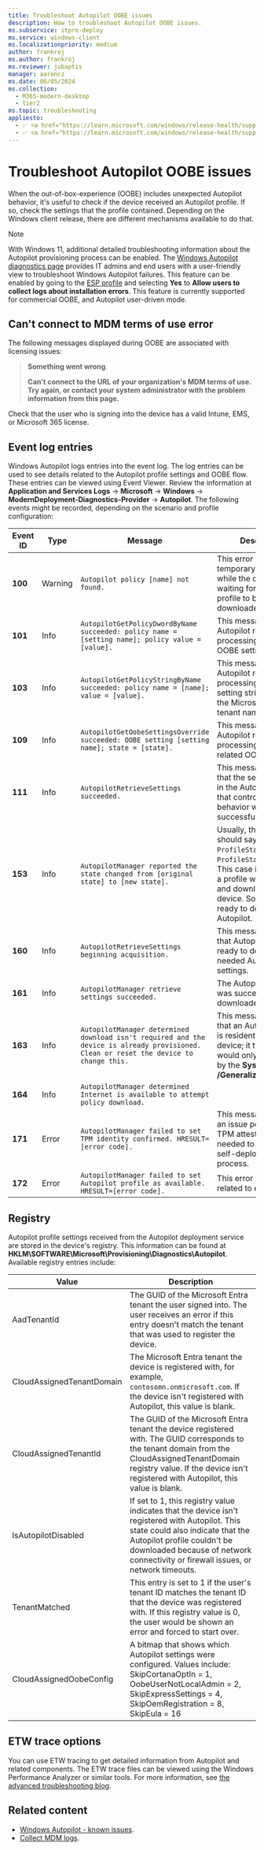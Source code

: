 ```yaml
---
title: Troubleshoot Autopilot OOBE issues
description: How to troubleshoot Autopilot OOBE issues.
ms.subservice: itpro-deploy
ms.service: windows-client
ms.localizationpriority: medium
author: frankroj
ms.author: frankroj
ms.reviewer: jubaptis
manager: aaroncz
ms.date: 06/05/2024
ms.collection:
  - M365-modern-desktop
  - tier2
ms.topic: troubleshooting
appliesto:
  - ✅ <a href="https://learn.microsoft.com/windows/release-health/supported-versions-windows-client" target="_blank">Windows 11</a>
  - ✅ <a href="https://learn.microsoft.com/windows/release-health/supported-versions-windows-client" target="_blank">Windows 10</a>
---
```


# Troubleshoot Autopilot OOBE issues

When the out-of-box-experience (OOBE) includes unexpected Autopilot behavior, it's useful to check if the device received an Autopilot profile. If so, check the settings that the profile contained. Depending on the Windows client release, there are different mechanisms available to do that.

> [!NOTE]
>
> With Windows 11, additional detailed troubleshooting information about the Autopilot provisioning process can be enabled. The [Windows Autopilot diagnostics page](whats-new.md#windows-autopilot-diagnostics-page) provides IT admins and end users with a user-friendly view to troubleshoot Windows Autopilot failures. This feature can be enabled by going to the [ESP profile](/mem/intune/enrollment/windows-enrollment-status) and selecting **Yes** to **Allow users to collect logs about installation errors**. This feature is currently supported for commercial OOBE, and Autopilot user-driven mode.

## Can't connect to MDM terms of use error

The following messages displayed during OOBE are associated with licensing issues:

> **Something went wrong**.
>
> **Can't connect to the URL of your organization's MDM terms of use. Try again, or contact your system administrator with the problem information from this page.**

Check that the user who is signing into the device has a valid Intune, EMS, or Microsoft 365 license.

## Event log entries

Windows Autopilot logs entries into the event log. The log entries can be used to see details related to the Autopilot profile settings and OOBE flow. These entries can be viewed using Event Viewer. Review the information at **Application and Services Logs** -> **Microsoft** -> **Windows** -> **ModernDeployment-Diagnostics-Provider** -> **Autopilot**. The following events might be recorded, depending on the scenario and profile configuration:

| **Event ID** | **Type** | **Message** |**Description** |
|----------|------|-------------|-------------|
| **100** | Warning | `Autopilot policy [name] not found.` | This error is typically a temporary problem, while the device is waiting for an Autopilot profile to be downloaded. |
| **101** | Info | `AutopilotGetPolicyDwordByName succeeded: policy name = [setting name]; policy value = [value].` | This message shows Autopilot retrieving and processing numeric OOBE settings. |
| **103** | Info | `AutopilotGetPolicyStringByName succeeded: policy name = [name]; value = [value].` | This message shows Autopilot retrieving and processing OOBE setting strings such as the Microsoft Entra tenant name. |
| **109** | Info | `AutopilotGetOobeSettingsOverride succeeded: OOBE setting [setting name]; state = [state].` | This message shows Autopilot retrieving and processing state-related OOBE settings. |
| **111** | Info | `AutopilotRetrieveSettings succeeded.` | This message means that the settings stored in the Autopilot profile that control the OOBE behavior were retrieved successfully. |
| **153** | Info | `AutopilotManager reported the state changed from [original state] to [new state].` | Usually, this message should say `ProfileState_Unknown` to `ProfileState_Available`. This case indicates that a profile was available and downloaded for the device. So, the device is ready to deploy using Autopilot. |
| **160** | Info | `AutopilotRetrieveSettings beginning acquisition.` | This message shows that Autopilot is getting ready to download the needed Autopilot profile settings. |
| **161** | Info | `AutopilotManager retrieve settings succeeded.` | The Autopilot profile was successfully downloaded. |
| **163** | Info | `AutopilotManager determined download isn't required and the device is already provisioned. Clean or reset the device to change this.` | This message indicates that an Autopilot profile is resident on the device; it typically would only be removed by the **Sysprep /Generalize** process. |
| **164** | Info | `AutopilotManager determined Internet is available to attempt policy download.` | |
| **171** | Error | `AutopilotManager failed to set TPM identity confirmed. HRESULT=[error code].` | This message indicates an issue performing TPM attestation, needed to complete the self-deploying mode process. |
| **172** | Error | `AutopilotManager failed to set Autopilot profile as available. HRESULT=[error code].` | This error is typically related to event ID 171. |

## Registry

Autopilot profile settings received from the Autopilot deployment service are stored in the device's registry. This information can be found at **HKLM\SOFTWARE\Microsoft\Provisioning\Diagnostics\Autopilot**. Available registry entries include:

| Value | Description |
|-------|-------------|
| AadTenantId | The GUID of the Microsoft Entra tenant the user signed into. The user receives an error if this entry doesn't match the tenant that was used to register the device. |
| CloudAssignedTenantDomain | The Microsoft Entra tenant the device is registered with, for example, `contosomn.onmicrosoft.com`. If the device isn't registered with Autopilot, this value is blank. |
| CloudAssignedTenantId | The GUID of the Microsoft Entra tenant the device registered with. The GUID corresponds to the tenant domain from the CloudAssignedTenantDomain registry value. If the device isn't registered with Autopilot, this value is blank.|
| IsAutopilotDisabled | If set to 1, this registry value indicates that the device isn't registered with Autopilot. This state could also indicate that the Autopilot profile couldn't be downloaded because of network connectivity or firewall issues, or network timeouts. |
| TenantMatched | This entry is set to 1 if the user's tenant ID matches the tenant ID that the device was registered with. If this registry value is 0, the user would be shown an error and forced to start over. |
| CloudAssignedOobeConfig | A bitmap that shows which Autopilot settings were configured. Values include: SkipCortanaOptIn = 1, OobeUserNotLocalAdmin = 2, SkipExpressSettings = 4, SkipOemRegistration = 8, SkipEula = 16 |

## ETW trace options

You can use ETW tracing to get detailed information from Autopilot and related components. The ETW trace files can be viewed using the Windows Performance Analyzer or similar tools. For more information, see [the advanced troubleshooting blog](/archive/blogs/mniehaus/troubleshooting-windows-autopilot-level-300400).

## Related content

- [Windows Autopilot - known issues](known-issues.md).
- [Collect MDM logs](/windows/client-management/mdm-collect-logs).
